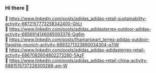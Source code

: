 ### Hi there 👋

🚀 https://www.linkedin.com/posts/adidas_adidas-retail-sustainability-activity-6872157773258342400-GhLt  
🚀 https://www.linkedin.com/posts/adidas_adidasterrex-outdoor-adidas-activity-6856914146085093376-Qg6m  
🚀 https://www.linkedin.com/posts/thamarswart_terrex-adidas-outdoor-flagship-munich-activity-6893271323880034304-q7iW  
🚀 https://www.linkedin.com/posts/adidas_adidas-adidasterrex-retail-activity-6867082604802273280-5AzF  
🚀 https://www.linkedin.com/posts/adidas_adidas-retail-china-activity-6881515737228300288-am-W  

<!--
**rajkamal3/rajkamal3** is a ✨ _special_ ✨ repository because its `README.md` (this file) appears on your GitHub profile.

Here are some ideas to get you started:

- 🔭 I’m currently working on ...
- 🌱 I’m currently learning ...
- 👯 I’m looking to collaborate on ...
- 🤔 I’m looking for help with ...
- 💬 Ask me about ...
- 📫 How to reach me: ...
- 😄 Pronouns: ...
- ⚡ Fun fact: ...
-->
